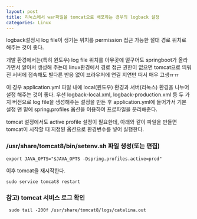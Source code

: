 ```yaml
---
layout: post
title: 리눅스에서 war파일을 tomcat으로 배포하는 경우의 logback 설정
categories: Linux
---
```


logback설정시 log file이 생기는 위치를 permission 접근 가능한 절대 경로 위치로 해주는 것이 좋다.

개발 환경에서는(특히 윈도우) log file 위치를 아무곳에 떨구어도 springboot가 올라가면서 알아서 생성해 주는데
linux환경에서 경로 접근 권한이 없으면 tomcat으로 띄워진 서버에 접속해도 별다른 반응 없이 브라우저에 연결 지연만 떠서 매우 고생ㅠㅠ

이 경우 application.yml 파일 내에 local(윈도우) 환경과 서버(리눅스) 환경을 나누어 설정 해주는 것이 좋다.
우선 logback-local.xml, logback-production.xml 등 두 가지 버전으로 log file을 생성해주는 설정을 만든 후
application.yml에 들어가서 기본 설정 맨 밑에 spring.profiles 옵션을 이용하여 프로파일을 분리해준다.

tomcat 설정에서도 active profile 설정이 필요한데, 아래와 같이 파일을 만들면 tomcat이 시작할 때 지정된 옵션으로 환경변수를 넣어 실행한다.


### /usr/share/tomcat8/bin/setenv.sh 파일 생성(또는 편집)

    export JAVA_OPTS="$JAVA_OPTS -Dspring.profiles.active=prod"


이후 tomcat을 재시작한다.

    sudo service tomcat8 restart



### 참고) tomcat 서비스 로그 확인

     sudo tail -200f /usr/share/tomcat8/logs/catalina.out
